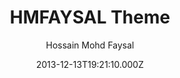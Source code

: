 ---
title: HMFAYSAL Theme
github: https://github.com/hmfaysal/Jekyll-HMFAYSAL-Theme
demo: https://hmfaysal.github.io/Jekyll-HMFAYSAL-Theme/
author: Hossain Mohd Faysal
ssg:
  - Jekyll
cms:
  - No Cms
date: 2013-12-13T19:21:10.000Z
github_branch: master
description: A Bold Theme for Jekyll. See demo at
stale: true
---
